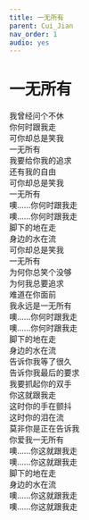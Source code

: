 ```yaml
---
title: 一无所有
parent: Cui_Jian
nav_order: 1
audio: yes
---
```


# 一无所有

我曾经问个不休  
你何时跟我走  
可你却总是笑我  
一无所有  
我要给你我的追求  
还有我的自由  
可你却总是笑我  
一无所有  
噢……你何时跟我走  
噢……你何时跟我走  
脚下的地在走  
身边的水在流  
可你却总是笑我  
一无所有  
为何你总笑个没够  
为何我总要追求  
难道在你面前  
我永远是一无所有  
噢……你何时跟我走  
噢……你何时跟我走  
脚下的地在走  
身边的水在流  
告诉你我等了很久  
告诉你我最后的要求  
我要抓起你的双手  
你这就跟我走  
这时你的手在颤抖  
这时你的泪在流  
莫非你是正在告诉我  
你爱我一无所有  
噢……你这就跟我走  
噢……你这就跟我走  
脚下的地在走  
身边的水在流  
噢……你这就跟我走  
噢……你这就跟我走